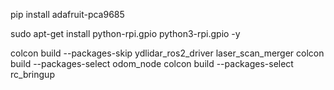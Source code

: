 pip install adafruit-pca9685

<!-- pip install RPi.GPIO -->
sudo apt-get install python-rpi.gpio python3-rpi.gpio -y


colcon build --packages-skip ydlidar_ros2_driver laser_scan_merger
colcon build --packages-select odom_node
colcon build --packages-select rc_bringup